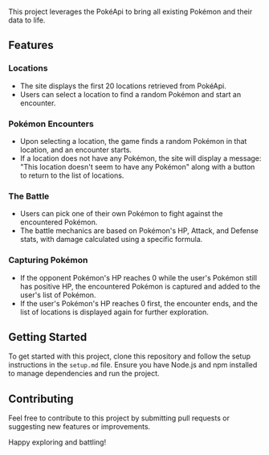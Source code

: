 This project leverages the PokéApi to bring all existing Pokémon and their data to life. 

## Features

### Locations

- The site displays the first 20 locations retrieved from PokéApi.
- Users can select a location to find a random Pokémon and start an encounter.

### Pokémon Encounters

- Upon selecting a location, the game finds a random Pokémon in that location, and an encounter starts.
- If a location does not have any Pokémon, the site will display a message: "This location doesn't seem to have any Pokémon" along with a button to return to the list of locations.

### The Battle

- Users can pick one of their own Pokémon to fight against the encountered Pokémon.
- The battle mechanics are based on Pokémon's HP, Attack, and Defense stats, with damage calculated using a specific formula.

### Capturing Pokémon

- If the opponent Pokémon's HP reaches 0 while the user's Pokémon still has positive HP, the encountered Pokémon is captured and added to the user's list of Pokémon.
- If the user's Pokémon's HP reaches 0 first, the encounter ends, and the list of locations is displayed again for further exploration.

## Getting Started

To get started with this project, clone this repository and follow the setup instructions in the `setup.md` file. Ensure you have Node.js and npm installed to manage dependencies and run the project.

## Contributing

Feel free to contribute to this project by submitting pull requests or suggesting new features or improvements.

Happy exploring and battling!
